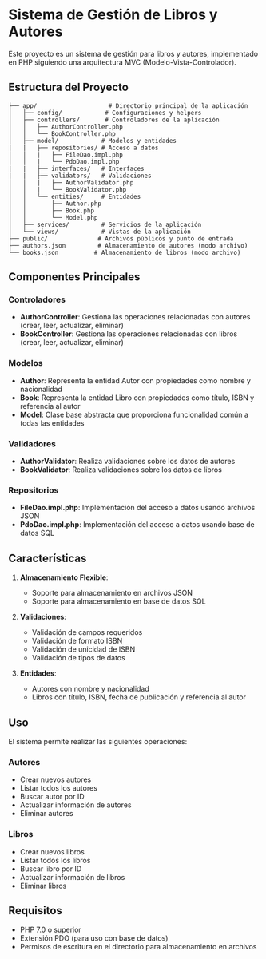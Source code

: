 # Sistema de Gestión de Libros y Autores

Este proyecto es un sistema de gestión para libros y autores, implementado en PHP siguiendo una arquitectura MVC (Modelo-Vista-Controlador).

## Estructura del Proyecto

```
├── app/                    # Directorio principal de la aplicación
│   ├── config/            # Configuraciones y helpers
│   ├── controllers/       # Controladores de la aplicación
│   │   ├── AuthorController.php
│   │   └── BookController.php
│   ├── model/            # Modelos y entidades
|   |   ├── repositories/ # Acceso a datos
│   │   |   ├── FileDao.impl.php
│   │   |   └── PdoDao.impl.php
|   |   ├── interfaces/   # Interfaces
|   |   ├── validators/   # Validaciones
│   │   |   ├── AuthorValidator.php
│   │   |   └── BookValidator.php
│   │   └── entities/     # Entidades
│   │       ├── Author.php
│   │       ├── Book.php
│   │       └── Model.php
│   ├── services/         # Servicios de la aplicación
│   └── views/            # Vistas de la aplicación
├── public/              # Archivos públicos y punto de entrada
├── authors.json         # Almacenamiento de autores (modo archivo)
└── books.json          # Almacenamiento de libros (modo archivo)
```

## Componentes Principales

### Controladores

- **AuthorController**: Gestiona las operaciones relacionadas con autores (crear, leer, actualizar, eliminar)
- **BookController**: Gestiona las operaciones relacionadas con libros (crear, leer, actualizar, eliminar)

### Modelos

- **Author**: Representa la entidad Autor con propiedades como nombre y nacionalidad
- **Book**: Representa la entidad Libro con propiedades como título, ISBN y referencia al autor
- **Model**: Clase base abstracta que proporciona funcionalidad común a todas las entidades

### Validadores

- **AuthorValidator**: Realiza validaciones sobre los datos de autores
- **BookValidator**: Realiza validaciones sobre los datos de libros

### Repositorios

- **FileDao.impl.php**: Implementación del acceso a datos usando archivos JSON
- **PdoDao.impl.php**: Implementación del acceso a datos usando base de datos SQL

## Características

1. **Almacenamiento Flexible**:

   - Soporte para almacenamiento en archivos JSON
   - Soporte para almacenamiento en base de datos SQL

2. **Validaciones**:

   - Validación de campos requeridos
   - Validación de formato ISBN
   - Validación de unicidad de ISBN
   - Validación de tipos de datos

3. **Entidades**:
   - Autores con nombre y nacionalidad
   - Libros con título, ISBN, fecha de publicación y referencia al autor

## Uso

El sistema permite realizar las siguientes operaciones:

### Autores

- Crear nuevos autores
- Listar todos los autores
- Buscar autor por ID
- Actualizar información de autores
- Eliminar autores

### Libros

- Crear nuevos libros
- Listar todos los libros
- Buscar libro por ID
- Actualizar información de libros
- Eliminar libros

## Requisitos

- PHP 7.0 o superior
- Extensión PDO (para uso con base de datos)
- Permisos de escritura en el directorio para almacenamiento en archivos
